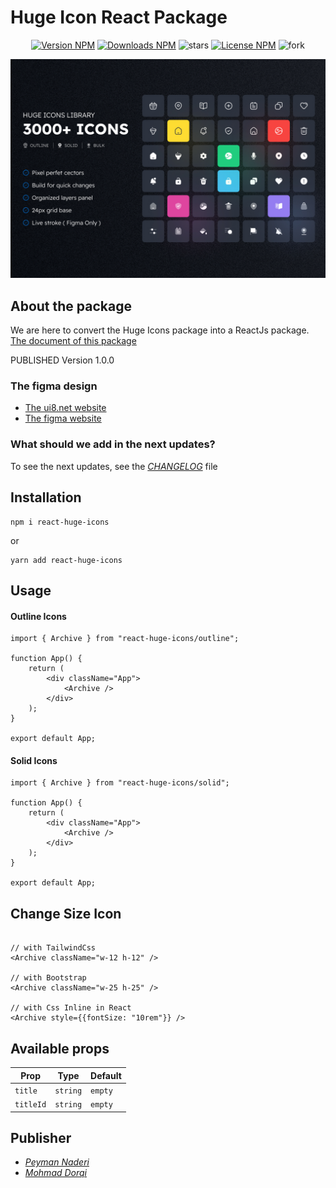# Huge Icon React Package

<div align="center">

[![Version NPM](https://img.shields.io/npm/v/react-huge-icons?label=version&color=blue&style=flat)](https://www.npmjs.com/package/react-huge-icons)
[![Downloads NPM](https://img.shields.io/npm/dw/react-huge-icons?label=downloads)](https://www.npmjs.com/package/react-huge-icons)
![stars](https://img.shields.io/github/stars/zero-icons/huge-icons?color=gold&style=flat)
[![License NPM](https://img.shields.io/npm/l/react-huge-icons?color=green&style=flat)](https://www.npmjs.com/package/react-huge-icons)
![fork](https://img.shields.io/github/forks/zero-icons/huge-icons?color=purple&style=flat)

![](cover.jpg)

</div>

## About the package
We are here to convert the Huge Icons package into a ReactJs package. [The document of this package](https://zero-icons.ir/package/react-huge-icons)

PUBLISHED Version 1.0.0

### The figma design

- [The ui8.net website ](https://ui8.net/halal-lab/products/huge-icon-pack-3000-vector-icons-set)
- [The figma website ](https://www.figma.com/file/gueKmNsJOUyPlQBwV6CiVL/Huge-Icons)

### What should we add in the next updates?
To see the next updates, see the *[CHANGELOG](https://github.com/zero-icons/react-huge-icons/blob/main/CHANGELOG.md#unreleased)* file

## Installation

    npm i react-huge-icons

or

    yarn add react-huge-icons

## Usage

#### Outline Icons

```JSX
import { Archive } from "react-huge-icons/outline";

function App() {
	return (
		<div className="App">
			<Archive />
		</div>
	);
}

export default App;
```

#### Solid Icons

```JSX
import { Archive } from "react-huge-icons/solid";

function App() {
	return (
		<div className="App">
			<Archive />
		</div>
	);
}

export default App;
```
## Change Size Icon

```JSX

// with TailwindCss
<Archive className="w-12 h-12" />

// with Bootstrap
<Archive className="w-25 h-25" />

// with Css Inline in React
<Archive style={{fontSize: "10rem"}} />

```


## Available props

| Prop      | Type     | Default |
| --------- | -------- | ------- |
| `title`   | `string` | `empty` |
| `titleId` | `string` | `empty` |

## Publisher
-   _[Peyman Naderi](https://github.com/peymanath)_
-   _[Mohmad Dorqi](https://github.com/mohmad-dorqi)_
